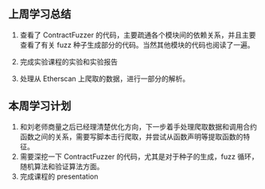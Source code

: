 ## 上周学习总结

1. 查看了 ContractFuzzer 的代码，主要疏通各个模块间的依赖关系，并且主要查看了有关 fuzz 种子生成部分的代码。当然其他模块的代码也阅读了一遍。

2. 完成实验课程的实验和实验报告

3. 处理从 Etherscan 上爬取的数据，进行一部分的解析。

## 本周学习计划

1. 和刘老师商量之后已经理清楚优化方向，下一步着手处理爬取数据和调用合约函数之间的关系，需要写脚本击行爬取，并尝试从函数声明等提取函数的特征。
2. 需要深挖一下 ContractFuzzer 的代码，尤其是对于种子的生成，fuzz 循环，随机算法和验证算法方面。
3. 完成课程的 presentation